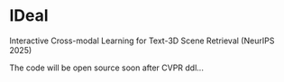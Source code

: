# IDeal
Interactive Cross-modal Learning for Text-3D Scene Retrieval (NeurIPS 2025)

The code will be open source soon after CVPR ddl...
